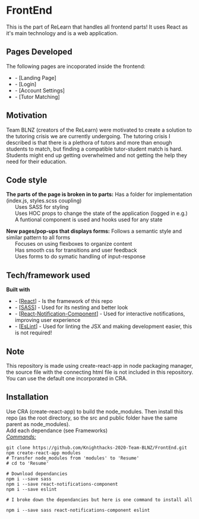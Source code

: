 # FrontEnd

This is the part of ReLearn that handles all frontend parts! It uses React as it's main technology and is a web application.

## Pages Developed

The following pages are incoporated inside the frontend:

<ul>
<li>- [Landing Page]</li>
<li>- [Login]</li>
<li>- [Account Settings]</li>
<li>- [Tutor Matching]</li>
</ul>

## Motivation

Team BLNZ (creators of the ReLearn) were motivated to create a solution to the tutoring crisis we are currently undergoing. The tutoring crisis I described is that there is a plethora of tutors and more than enough students to match, but finding a compatible tutor-student match is hard. Students might end up getting overwhelmed and not getting the help they need for their education.

## Code style

<b>The parts of the page is broken in to parts:</b> Has a folder for implementation (index.js, styles.scss coupling)
<br>&nbsp;&nbsp;&nbsp;&nbsp;&nbsp;&nbsp;Uses SASS for styling
<br>&nbsp;&nbsp;&nbsp;&nbsp;&nbsp;&nbsp;Uses HOC props to change the state of the application (logged in e.g.)
<br>&nbsp;&nbsp;&nbsp;&nbsp;&nbsp;&nbsp;A funtional component is used and hooks used for any state

<b>New pages/pop-ups that displays forms:</b> Follows a semantic style and similar pattern to all forms
<br>&nbsp;&nbsp;&nbsp;&nbsp;&nbsp;&nbsp;Focuses on using flexboxes to organize content
<br>&nbsp;&nbsp;&nbsp;&nbsp;&nbsp;&nbsp;Has smooth css for transitions and user feedback
<br>&nbsp;&nbsp;&nbsp;&nbsp;&nbsp;&nbsp;Uses forms to do symatic handling of input-response

## Tech/framework used

<b>Built with</b>

<ul>
<li>- [<a href="https://reactjs.org/">React</a>] - Is the framework of this repo</li>
<li>- [<a href="https://www.npmjs.com/package/sass">SASS</a>] - Used for its nesting and better look</li>
<li>- [<a href="https://www.npmjs.com/package/react-notifications-component">React-Notification-Component</a>] - Used for interactive notifications, improving user experience</li>
<li>- [<a href="https://www.npmjs.com/package/eslint">EsLint</a>] - Used for linting the JSX and making development easier, this is not required!</li>
</ul>

## Note

This repository is made using create-react-app in node packaging manager, the source file with the connecting html file is not included in this repository. You can use the default one incorporated in CRA.

## Installation

Use CRA (create-react-app) to build the node_modules. Then install this repo (as the root directory, so the src and public folder have the same parent as node_modules).<br>Add each dependance (see Frameworks)
<br /><u><i>Commands:</i></u>

```
git clone https://github.com/Knighthacks-2020-Team-BLNZ/FrontEnd.git
npm create-react-app modules
# Transfer node_modules from 'modules' to 'Resume'
# cd to 'Resume'

# Download dependancies
npm i --save sass
npm i --save react-notifications-component
npm i --save eslint

# I broke down the dependancies but here is one command to install all

npm i --save sass react-notifications-component eslint
```
